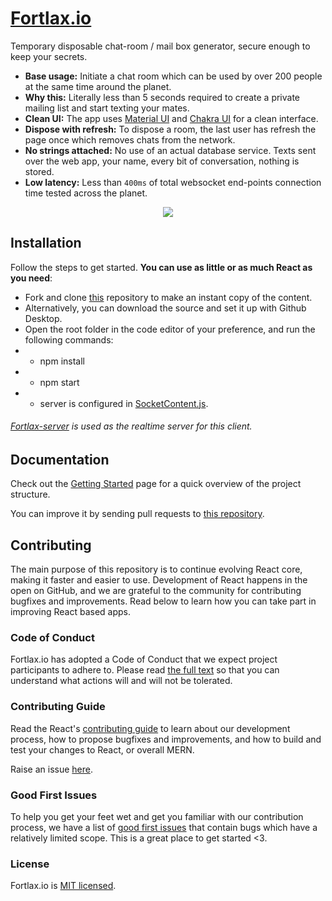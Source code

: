 # [Fortlax.io](https://fortlax.vercel.app)

Temporary disposable chat-room / mail box generator, secure enough to keep your secrets.

* **Base usage:** Initiate a chat room which can be used by over 200 people at the same time around the planet.
* **Why this:** Literally less than 5 seconds required to create a private mailing list and start texting your mates.
* **Clean UI:** The app uses [Material UI](https://mui.com/) and [Chakra UI](https://chakra-ui.com/) for a clean interface.
* **Dispose with refresh:** To dispose a room, the last user has refresh the page once which removes chats from the network.
* **No strings attached:** No use of an actual database service. Texts sent over the web app, your name, every bit of conversation, nothing is stored.
* **Low latency:** Less than `400ms` of total websocket end-points connection time tested across the planet.
<div align="center">
  <img src="https://user-images.githubusercontent.com/76242518/182447905-296aed99-64b2-4e13-86d3-bddbb2f8e1fe.png">
</div>


## Installation

Follow the steps to get started. **You can use as little or as much React as you need**:

* Fork and clone [this](https://github.com/sambhavsaxena/fortlax.io) repository to make an instant copy of the content.
* Alternatively, you can download the source and set it up with Github Desktop.
* Open the root folder in the code editor of your preference, and run the following commands:
* - npm install
* - npm start
* - server is configured in [SocketContent.js](https://github.com/sambhavsaxena/fortlax.io/blob/main/src/socketContext.js).

###### [Fortlax-server](https://github.com/sambhavsaxena/fortlax-server) is used as the realtime server for this client.

## Documentation

Check out the [Getting Started](https://reactjs.org/docs/getting-started.html) page for a quick overview of the project structure.

You can improve it by sending pull requests to [this repository](https://github.com/sambhavsaxena/fortlax.io).

## Contributing
The main purpose of this repository is to continue evolving React core, making it faster and easier to use. Development of React happens in the open on GitHub, and we are grateful to the community for contributing bugfixes and improvements. Read below to learn how you can take part in improving React based apps.

### Code of Conduct
Fortlax.io has adopted a Code of Conduct that we expect project participants to adhere to. Please read [the full text](https://code.fb.com/codeofconduct) so that you can understand what actions will and will not be tolerated.

### Contributing Guide
Read the React's [contributing guide](https://reactjs.org/contributing/how-to-contribute.html) to learn about our development process, how to propose bugfixes and improvements, and how to build and test your changes to React, or overall MERN.

Raise an issue [here](https://github.com/sambhavsaxena/fortlax.io/issues).

### Good First Issues
To help you get your feet wet and get you familiar with our contribution process, we have a list of [good first issues](https://github.com/sambhavsaxena/fortlax.io/labels/good%20first%20issue) that contain bugs which have a relatively limited scope. This is a great place to get started <3.

### License
Fortlax.io is [MIT licensed](./LICENSE).
